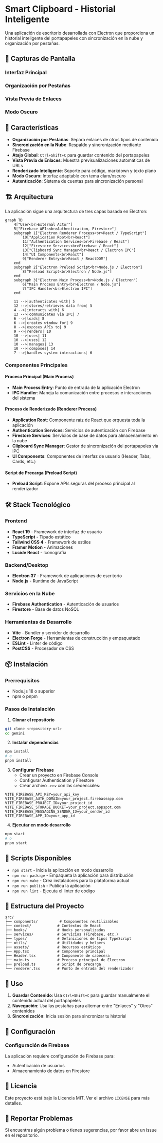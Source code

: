 # Smart Clipboard - Historial Inteligente

Una aplicación de escritorio desarrollada con Electron que proporciona un historial inteligente del portapapeles con sincronización en la nube y organización por pestañas.

## 📸 Capturas de Pantalla

### Interfaz Principal
<!-- Agregar captura de pantalla de la interfaz principal aquí -->

### Organización por Pestañas
<!-- Agregar captura de pantalla mostrando las pestañas de Enlaces y Otros aquí -->

### Vista Previa de Enlaces
<!-- Agregar captura de pantalla de la vista previa de enlaces aquí -->

### Modo Oscuro
<!-- Agregar captura de pantalla del modo oscuro aquí -->

## 🚀 Características

- **Organización por Pestañas**: Separa enlaces de otros tipos de contenido
- **Sincronización en la Nube**: Respaldo y sincronización mediante Firebase
- **Atajo Global**: `Ctrl+Shift+C` para guardar contenido del portapapeles
- **Vista Previa de Enlaces**: Muestra previsualizaciones automáticas de URLs
- **Renderizado Inteligente**: Soporte para código, markdown y texto plano
- **Modo Oscuro**: Interfaz adaptable con tema claro/oscuro
- **Autenticación**: Sistema de cuentas para sincronización personal

## 🏗️ Arquitectura

La aplicación sigue una arquitectura de tres capas basada en Electron:

```mermaid
graph TD
    4["User<br>External Actor"]
    5["Firebase APIs<br>Authentication, Firestore"]
    subgraph 1["Electron Renderer Process<br>React / TypeScript"]
        10["Application Root<br>React"]
        11["Authentication Services<br>Firebase / React"]
        12["Firestore Services<br>Firebase / React"]
        13["Clipboard Sync Manager<br>React / Electron IPC"]
        14["UI Components<br>React"]
        9["Renderer Entry<br>React / ReactDOM"]
    end
    subgraph 2["Electron Preload Script<br>Node.js / Electron"]
        8["Preload Script<br>Electron / Node.js"]
    end
    subgraph 3["Electron Main Process<br>Node.js / Electron"]
        6["Main Process Entry<br>Electron / Node.js"]
        7["IPC Handler<br>Electron IPC"]
    end
    
    11 -->|authenticates with| 5
    12 -->|stores/retrieves data from| 5
    4 -->|interacts with| 6
    13 -->|communicates via IPC| 7
    6 -->|loads| 8
    6 -->|creates window for| 9
    8 -->|exposes APIs to| 9
    9 -->|renders| 10
    10 -->|uses| 11
    10 -->|uses| 12
    10 -->|manages| 13
    10 -->|composes| 14
    7 -->|handles system interactions| 6
```

### Componentes Principales

#### Proceso Principal (Main Process)
- **Main Process Entry**: Punto de entrada de la aplicación Electron
- **IPC Handler**: Maneja la comunicación entre procesos e interacciones del sistema

#### Proceso de Renderizado (Renderer Process)
- **Application Root**: Componente raíz de React que orquesta toda la aplicación
- **Authentication Services**: Servicios de autenticación con Firebase
- **Firestore Services**: Servicios de base de datos para almacenamiento en la nube
- **Clipboard Sync Manager**: Gestor de sincronización del portapapeles via IPC
- **UI Components**: Componentes de interfaz de usuario (Header, Tabs, Cards, etc.)

#### Script de Precarga (Preload Script)
- **Preload Script**: Expone APIs seguras del proceso principal al renderizador

## 🛠️ Stack Tecnológico

### Frontend
- **React 19** - Framework de interfaz de usuario
- **TypeScript** - Tipado estático
- **Tailwind CSS 4** - Framework de estilos
- **Framer Motion** - Animaciones
- **Lucide React** - Iconografía

### Backend/Desktop
- **Electron 37** - Framework de aplicaciones de escritorio
- **Node.js** - Runtime de JavaScript

### Servicios en la Nube
- **Firebase Authentication** - Autenticación de usuarios
- **Firestore** - Base de datos NoSQL

### Herramientas de Desarrollo
- **Vite** - Bundler y servidor de desarrollo
- **Electron Forge** - Herramientas de construcción y empaquetado
- **ESLint** - Linter de código
- **PostCSS** - Procesador de CSS

## 📦 Instalación

### Prerrequisitos
- Node.js 18 o superior
- npm o pnpm

### Pasos de Instalación

1. **Clonar el repositorio**
```bash
git clone <repository-url>
cd gemini
```

2. **Instalar dependencias**
```bash
npm install
# o
pnpm install
```

3. **Configurar Firebase**
   - Crear un proyecto en Firebase Console
   - Configurar Authentication y Firestore
   - Crear archivo `.env` con las credenciales:
```env
VITE_FIREBASE_API_KEY=your_api_key
VITE_FIREBASE_AUTH_DOMAIN=your_project.firebaseapp.com
VITE_FIREBASE_PROJECT_ID=your_project_id
VITE_FIREBASE_STORAGE_BUCKET=your_project.appspot.com
VITE_FIREBASE_MESSAGING_SENDER_ID=your_sender_id
VITE_FIREBASE_APP_ID=your_app_id
```

4. **Ejecutar en modo desarrollo**
```bash
npm start
# o
pnpm start
```

## 🚀 Scripts Disponibles

- `npm start` - Inicia la aplicación en modo desarrollo
- `npm run package` - Empaqueta la aplicación para distribución
- `npm run make` - Crea instaladores para la plataforma actual
- `npm run publish` - Publica la aplicación
- `npm run lint` - Ejecuta el linter de código

## 📁 Estructura del Proyecto

```
src/
├── components/          # Componentes reutilizables
├── context/            # Contextos de React
├── hooks/              # Hooks personalizados
├── services/           # Servicios (Firebase, etc.)
├── types/              # Definiciones de tipos TypeScript
├── utils/              # Utilidades y helpers
├── assets/             # Recursos estáticos
├── App.tsx             # Componente principal
├── Header.tsx          # Componente de cabecera
├── main.ts             # Proceso principal de Electron
├── preload.ts          # Script de precarga
└── renderer.tsx        # Punto de entrada del renderizador
```

## 🎯 Uso

1. **Guardar Contenido**: Usa `Ctrl+Shift+C` para guardar manualmente el contenido actual del portapapeles
2. **Navegación**: Usa las pestañas para alternar entre "Enlaces" y "Otros" contenidos
3. **Sincronización**: Inicia sesión para sincronizar tu historial

## 🔧 Configuración

### Configuración de Firebase
La aplicación requiere configuración de Firebase para:
- Autenticación de usuarios
- Almacenamiento de datos en Firestore

## 📄 Licencia

Este proyecto está bajo la Licencia MIT. Ver el archivo `LICENSE` para más detalles.

## 🐛 Reportar Problemas

Si encuentras algún problema o tienes sugerencias, por favor abre un issue en el repositorio.
